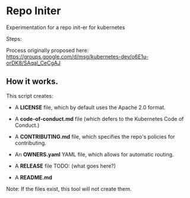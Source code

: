 # Repo Initer

Experimentation for a repo init-er for kubernetes

Steps:

Process originally proposed here: https://groups.google.com/d/msg/kubernetes-dev/o6E1u-orDK8/SAqal_CeCgAJ

## How it works.

This script creates:

* A **LICENSE** file, which by default uses the Apache 2.0 format.
* A **code-of-conduct.md** file (which defers to the Kubernetes Code of
  Conduct.)
* A **CONTRIBUTING.md** file, which specifies the repo's policies for contributing.
* An **OWNERS.yaml** YAML file, which allows for automatic routing.

* A **RELEASE** file TODO: (what goes here?)
* A **README.md**

Note: If the files exist, this tool will not create them.
